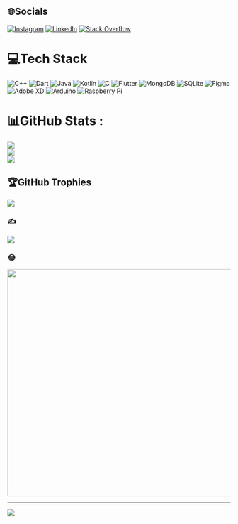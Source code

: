 
## 🌐Socials
[![Instagram](https://img.shields.io/badge/Instagram-%23E4405F.svg?logo=Instagram&logoColor=white)](https://instagram.com/Codewith_milad) [![LinkedIn](https://img.shields.io/badge/LinkedIn-%230077B5.svg?logo=linkedin&logoColor=white)](https://linkedin.com/in/Milad-khalighi-097014173) [![Stack Overflow](https://img.shields.io/badge/-Stackoverflow-FE7A16?logo=stack-overflow&logoColor=white)](https://stackoverflow.com/users/10097721/miladkhalighi) 

# 💻Tech Stack
![C++](https://img.shields.io/badge/c++-%2300599C.svg?style=for-the-badge&logo=c%2B%2B&logoColor=white) ![Dart](https://img.shields.io/badge/dart-%230175C2.svg?style=for-the-badge&logo=dart&logoColor=white) ![Java](https://img.shields.io/badge/java-%23ED8B00.svg?style=for-the-badge&logo=java&logoColor=white) ![Kotlin](https://img.shields.io/badge/kotlin-%230095D5.svg?style=for-the-badge&logo=kotlin&logoColor=white) ![C](https://img.shields.io/badge/c-%2300599C.svg?style=for-the-badge&logo=c&logoColor=white) ![Flutter](https://img.shields.io/badge/Flutter-%2302569B.svg?style=for-the-badge&logo=Flutter&logoColor=white) ![MongoDB](https://img.shields.io/badge/MongoDB-%234ea94b.svg?style=for-the-badge&logo=mongodb&logoColor=white) ![SQLite](https://img.shields.io/badge/sqlite-%2307405e.svg?style=for-the-badge&logo=sqlite&logoColor=white) 	![Figma](https://img.shields.io/badge/figma-%23F24E1E.svg?style=for-the-badge&logo=figma&logoColor=white) ![Adobe XD](https://img.shields.io/badge/Adobe%20XD-470137?style=for-the-badge&logo=Adobe%20XD&logoColor=#FF61F6) ![Arduino](https://img.shields.io/badge/-Arduino-00979D?style=for-the-badge&logo=Arduino&logoColor=white) ![Raspberry Pi](https://img.shields.io/badge/-RaspberryPi-C51A4A?style=for-the-badge&logo=Raspberry-Pi)
# 📊GitHub Stats :
![](https://github-readme-stats.vercel.app/api?username=Miladkh-git&theme=prussian&hide_border=true&include_all_commits=true&count_private=false)<br/>
![](https://github-readme-streak-stats.herokuapp.com/?user=Miladkh-git&theme=prussian&hide_border=true)<br/>
![](https://github-readme-stats.vercel.app/api/top-langs/?username=Miladkh-git&theme=prussian&hide_border=true&include_all_commits=true&count_private=false&layout=compact)

## 🏆GitHub Trophies
![](https://github-profile-trophy.vercel.app/?username=Miladkh-git&theme=radical&no-frame=false&no-bg=false&margin-w=4)

### ✍️
![](https://quotes-github-readme.vercel.app/api?type=horizontal&theme=radical)

### 😂
<img src="https://random-memer.herokuapp.com/" width="512px"/>

---
[![](https://visitcount.itsvg.in/api?id=Miladkh-git&icon=0&color=0)](https://visitcount.itsvg.in)
